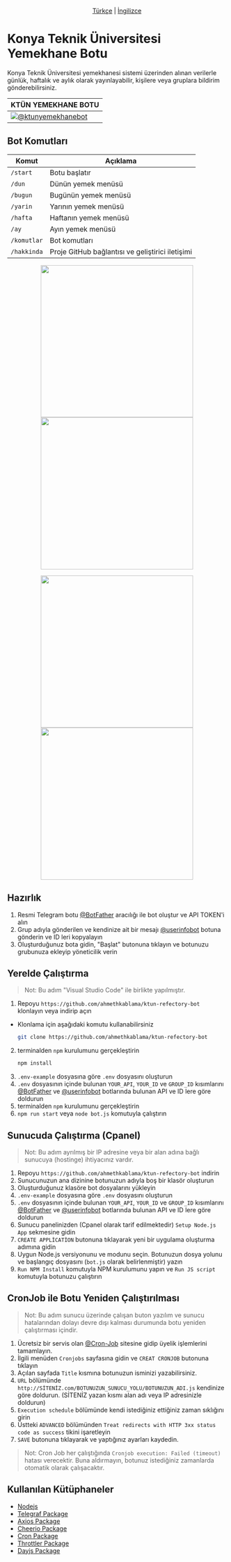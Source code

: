 <p align="center">
  <a href="https://github.com/ahmethkablama/ktun-refectory-bot/blob/main/README.tr.md">Türkçe</a> |
  <a href="https://github.com/ahmethkablama/ktun-refectory-bot/blob/main/README.md">İngilizce</a>
</p>

# Konya Teknik Üniversitesi Yemekhane Botu 

Konya Teknik Üniversitesi yemekhanesi sistemi üzerinden alınan verilerle günlük, haftalık ve aylık olarak yayınlayabilir, kişilere veya gruplara bildirim gönderebilirsiniz.

KTÜN YEMEKHANE BOTU| 
-----------------------| 
[![@ktunyemekhanebot](https://img.shields.io/badge/%F0%9F%92%AC%20Telegram-%40ktunyemekhanebot-red)](https://telegram.me/ktunyemekhanebot)|


## Bot Komutları
Komut                   | Açıklama
----------------------- | ----------------------------------------    
`/start`                | Botu başlatır
`/dun`                  | Dünün yemek menüsü
`/bugun`                | Bugünün yemek menüsü
`/yarin`                | Yarının yemek menüsü
`/hafta`                | Haftanın yemek menüsü
`/ay`                   | Ayın yemek menüsü
`/komutlar`             | Bot komutları
`/hakkinda`             | Proje GitHub bağlantısı ve geliştirici iletişimi


<p align="center">
    <img src="https://github.com/ahmethkablama/ktun-refectory-bot/assets/29388602/e633e8a8-da3e-4c8d-bcbc-bf60e524dc9b" width="350" hspace="20" >
    <img src="https://github.com/ahmethkablama/ktun-refectory-bot/assets/29388602/cd7e5885-a30b-4d45-b165-48c24303e1e7" width="350" hspace="20" >
</p>

<p align="center">
    <img src="https://github.com/ahmethkablama/ktun-refectory-bot/assets/29388602/c7463da7-216b-4d40-b80f-77844525559f" width="350" hspace="20" >
    <img src="https://github.com/ahmethkablama/ktun-refectory-bot/assets/29388602/27d02135-e563-4c13-aedb-8364a608aa5c" width="350" hspace="20" >
</p>


## Hazırlık
1. Resmi Telegram botu [@BotFather](https://telegram.me/BotFather) aracılığı ile bot oluştur ve API TOKEN'i alın
2. Grup adıyla gönderilen ve kendinize ait bir mesajı [@userinfobot](https://telegram.me/userinfobot) botuna gönderin ve ID leri kopyalayın
3. Oluşturduğunuz bota gidin, "Başlat" butonuna tıklayın ve botunuzu grubunuza ekleyip yöneticilik verin


## Yerelde Çalıştırma

> Not: Bu adım "Visual Studio Code" ile birlikte yapılmıştır.

1. Repoyu `https://github.com/ahmethkablama/ktun-refectory-bot` klonlayın veya indirip açın
* Klonlama için aşağıdaki komutu kullanabilirsiniz
  ```bash
  git clone https://github.com/ahmethkablama/ktun-refectory-bot
  ```
2. terminalden `npm` kurulumunu gerçekleştirin
   ```bash
   npm install
   ```
3. `.env-example` dosyasına göre `.env` dosyasını oluşturun
4. `.env` dosyasının içinde bulunan `YOUR_API`, `YOUR_ID` ve `GROUP_ID` kısımlarını [@BotFather](https://telegram.me/BotFather) ve [@userinfobot](https://telegram.me/userinfobot) botlarında bulunan API ve ID lere göre doldurun
5. terminalden `npm` kurulumunu gerçekleştirin
6. `npm run start` veya `node bot.js` komutuyla çalıştırın


## Sunucuda Çalıştırma (Cpanel)

> Not: Bu adım ayrılmış bir IP adresine veya bir alan adına bağlı sunucuya (hostinge) ihtiyacınız vardır.

1. Repoyu `https://github.com/ahmethkablama/ktun-refectory-bot` indirin
2. Sunucunuzun ana dizinine botunuzun adıyla boş bir klasör oluşturun
3. Oluşturduğunuz klasöre bot dosyalarını yükleyin
4. `.env-example` dosyasına göre `.env` dosyasını oluşturun
5. `.env` dosyasının içinde bulunan `YOUR_API`, `YOUR_ID` ve `GROUP_ID` kısımlarını [@BotFather](https://telegram.me/BotFather) ve [@userinfobot](https://telegram.me/userinfobot) botlarında bulunan API ve ID lere göre doldurun
6. Sunucu panelinizden (Cpanel olarak tarif edilmektedir) `Setup Node.js App` sekmesine gidin
7. `CREATE APPLİCATİON` butonuna tıklayarak yeni bir uygulama oluşturma adımına gidin
8. Uygun Node.js versiyonunu ve modunu seçin. Botunuzun dosya yolunu ve başlangıç dosyasını (`bot.js` olarak belirlenmiştir) yazın
9. `Run NPM Install` komutuyla NPM kurulumunu yapın ve `Run JS script` komutuyla botunuzu çalıştırın


## CronJob ile Botu Yeniden Çalıştırılması

> Not: Bu adım sunucu üzerinde çalışan buton yazılım ve sunucu hatalarından dolayı devre dışı kalması durumunda botu yeniden çalıştırması içindir.

1. Ücretsiz bir servis olan [@Cron-Job](https://cron-job.org/en/) sitesine gidip üyelik işlemlerini tamamlayın.
2. İlgili menüden `Cronjobs` sayfasına gidin ve `CREAT CRONJOB` butonuna tıklayın
3. Açılan sayfada `Title` kısmına botunuzun isminizi yazabilirsiniz.
4. `URL` bölümünde `http://SİTENİZ.com/BOTUNUZUN_SUNUCU_YOLU/BOTUNUZUN_ADI.js` kendinize göre doldurun. (SİTENİZ yazan kısmı alan adı veya IP adresinizle doldurun)
5. `Execution schedule` bölümünde kendi istediğiniz ettiğiniz zaman sıklığını girin
6. Üstteki `ADVANCED` bölümünden `Treat redirects with HTTP 3xx status code as success` tikini işaretleyin
7. `SAVE` butonuna tıklayarak ve yaptığınız ayarları kaydedin.

> Not: Cron Job her çalıştığında `Cronjob execution: Failed (timeout)` hatası verecektir. Buna aldırmayın, botunuz istediğiniz zamanlarda otomatik olarak çalışacaktır.

## Kullanılan Kütüphaneler

* [Nodejs](https://nodejs.org/en/)
* [Telegraf Package](https://www.npmjs.com/package/telegraf)
* [Axios Package](https://www.npmjs.com/package/axios)
* [Cheerio Package](https://www.npmjs.com/package/cheerio)
* [Cron Package](https://www.npmjs.com/package/cron)
* [Throttler Package](https://www.npmjs.com/package/telegraf-throttler)
* [Dayjs Package](https://www.npmjs.com/package/dayjs)
